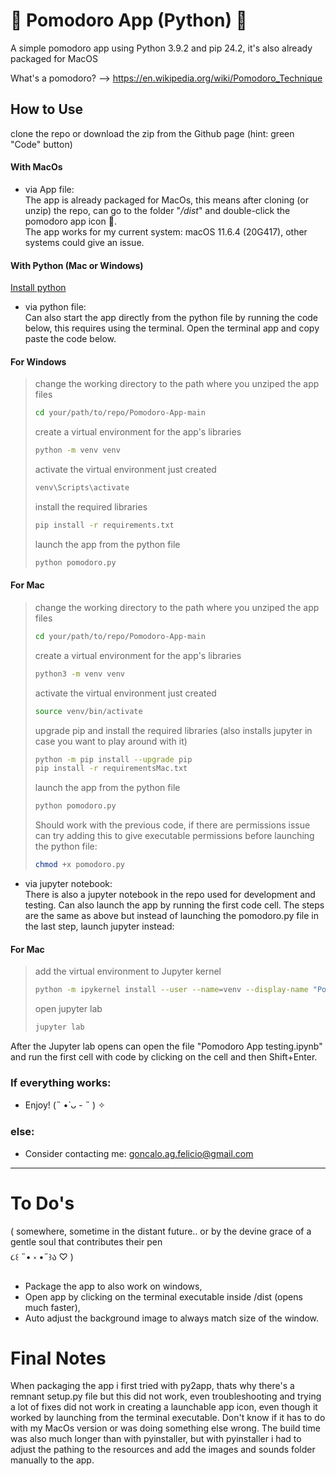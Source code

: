 # 🍅 Pomodoro App (Python) 🍅

A simple pomodoro app using Python 3.9.2 and pip 24.2, it's also already packaged for MacOS  

What's a pomodoro? --> https://en.wikipedia.org/wiki/Pomodoro_Technique


## How to Use
clone the repo or download the zip from the Github page (hint: green "Code" button)

#### With MacOs 

- via App file:  
The app is already packaged for MacOs, this means after cloning (or unzip) the repo, can go to the folder "*/dist*" and double-click the pomodoro app icon 🍅.  
The app works for my current system: macOS 11.6.4 (20G417), other systems could give an issue.

#### With Python (Mac or Windows)
[Install python]([https://www.python.org](https://www.python.org/downloads/release/python-392/))

- via python file:  
Can also start the app directly from the python file by running the code below, this requires using the terminal.
Open the terminal app and copy paste the code below.

#### For Windows
>change the working directory to the path where you unziped the app files
>```sh
>cd your/path/to/repo/Pomodoro-App-main
>```
>create a virtual environment for the app's libraries
>```sh
>python -m venv venv 
>```
>activate the virtual environment just created
>```sh
>venv\Scripts\activate
>```
>install the required libraries
>```sh
>pip install -r requirements.txt
>```
>launch the app from the python file
>```sh
>python pomodoro.py
>```
#### For Mac
>change the working directory to the path where you unziped the app files
>```sh
>cd your/path/to/repo/Pomodoro-App-main
>```
>create a virtual environment for the app's libraries
>```sh
>python3 -m venv venv 
>```
>activate the virtual environment just created
>```sh
>source venv/bin/activate
>```
>upgrade pip and install the required libraries (also installs jupyter in case you want to play around with it)
>```sh
>python -m pip install --upgrade pip
>pip install -r requirementsMac.txt
>```
>launch the app from the python file
>```sh
>python pomodoro.py
>```
>Should work with the previous code, if there are permissions issue can try adding this to give executable permissions before launching the python file:
>```sh
>chmod +x pomodoro.py
>```

- via jupyter notebook:  
There is also a jupyter notebook in the repo used for development and testing. Can also launch the app by running the first code cell. The steps are the same as above but instead of launching the pomodoro.py file in the last step, launch jupyter instead:  

#### For Mac
>add the virtual environment to Jupyter kernel
>```sh
>python -m ipykernel install --user --name=venv --display-name "Pomodoro Venv" 
>```
>open jupyter lab
>```sh
>jupyter lab
>```  
After the Jupyter lab opens can open the file "Pomodoro App testing.ipynb" and run the first cell with code by clicking on the cell and then Shift+Enter.

### If everything works:
- Enjoy!  (˵ •̀ ᴗ - ˵ ) ✧
### else:
- Consider contacting me: goncalo.ag.felicio@gmail.com

---

# To Do's 
( somewhere, sometime in the distant future.. or by the devine grace of a gentle soul that contributes their pen  
૮꒰ ˶• ༝ •˶꒱ა ♡ )

- Package the app to also work on windows,
- Open app by clicking on the terminal executable inside /dist (opens much faster),
- Auto adjust the background image to always match size of the window.

# Final Notes

When packaging the app i first tried with py2app, thats why there's a remnant setup.py file but this did not work, even troubleshooting and trying a lot of fixes did not work in creating a launchable app icon, even though it worked by launching from the terminal executable. Don't know if it has to do with my MacOs version or was doing something else wrong. The build time was also much longer than with pyinstaller, but with pyinstaller i had to adjust the pathing to the resources and add the images and sounds folder manually to the app.
